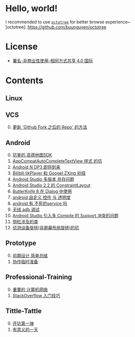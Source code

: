 # Hello, world!
I recommended to use [`octotree`](octotree) for better browse experience~  
[octotree]: https://github.com/buunguyen/octotree

# License
- [署名-非商业性使用-相同方式共享 4.0 国际](https://creativecommons.org/licenses/by-nc-sa/4.0/legalcode)

# Contents
## Linux

## VCS
0. [更新 'Github Fork 之后的 Repo' 的方法](https://github.com/imknown/IMKDevelopmentDaily/blob/master/2016/04/23_%E6%9B%B4%E6%96%B0%20'Github%20Fork%20%E4%B9%8B%E5%90%8E%E7%9A%84%20Repo'%20%E7%9A%84%E6%96%B9%E6%B3%95.md)

## Android
0. [坑爹的 高德地图SDK](https://github.com/imknown/IMKDevelopmentDaily/blob/master/2016/05/16_%E5%9D%91%E7%88%B9%E7%9A%84%20%E9%AB%98%E5%BE%B7%E5%9C%B0%E5%9B%BESDK.md)
0. [AppCompatAutoCompleteTextView 样式 的坑](https://github.com/imknown/IMKDevelopmentDaily/blob/master/2016/05/17_AppCompatAutoCompleteTextView%20%E6%A0%B7%E5%BC%8F%20%E7%9A%84%E5%9D%91.md)
0. [Android N DP3 即将到来](https://github.com/imknown/IMKDevelopmentDaily/blob/master/2016/05/18_Android%20N%20DP3%20%E5%8D%B3%E5%B0%86%E5%88%B0%E6%9D%A5.md)
0. [Bilibili IjkPlayer 和 Googel ZXing 初探](https://github.com/imknown/IMKDevelopmentDaily/blob/master/2016/05/19_Bilibili%20IjkPlayer%20%E5%92%8C%20Googel%20ZXing%20%E5%88%9D%E6%8E%A2.md)
0. [Android Studio 多版本 共存问题](https://github.com/imknown/IMKDevelopmentDaily/blob/master/2016/05/20_Android%20Studio%20%E5%A4%9A%E7%89%88%E6%9C%AC%20%E5%85%B1%E5%AD%98%E9%97%AE%E9%A2%98.md)
0. [Android Studio 2.2 的 ConstraintLayout](https://github.com/imknown/IMKDevelopmentDaily/blob/master/2016/05/23_Android%20Studio%202.2%20%E7%9A%84%20ConstraintLayout.md)
0. [ButterKnife 8 在 Dialog 中使用](https://github.com/imknown/IMKDevelopmentDaily/blob/master/2016/05/24_ButterKnife%208%20%E5%9C%A8%20Dialog%20%E4%B8%AD%E4%BD%BF%E7%94%A8.md)
0. [android 自定义 控件 与 透明度](https://github.com/imknown/IMKDevelopmentDaily/blob/master/2016/05/25_android%20%E8%87%AA%E5%AE%9A%E4%B9%89%20%E6%8E%A7%E4%BB%B6%20%E4%B8%8E%20%E9%80%8F%E6%98%8E%E5%BA%A6.md)
0. [android 有 不死的service 吗](https://github.com/imknown/IMKDevelopmentDaily/blob/master/2016/05/26_android%20%E6%9C%89%20%E4%B8%8D%E6%AD%BB%E7%9A%84service%20%E5%90%97.md)
0. [无线 adb 调试](https://github.com/imknown/IMKDevelopmentDaily/blob/master/2016/05/27_%E6%97%A0%E7%BA%BF%20adb%20%E8%B0%83%E8%AF%95.md)
0. [Android Studio 引入多 Compile 时 Support 冲突的问题](https://github.com/imknown/IMKDevelopmentDaily/blob/master/2016/05/29_Android%20Studio%20%E5%BC%95%E5%85%A5%E5%A4%9A%20Compile%20%E6%97%B6%20Support%20%E5%86%B2%E7%AA%81%E7%9A%84%E9%97%AE%E9%A2%98.md)
0. [侧栏涉及的类](https://github.com/imknown/IMKDevelopmentDaily/blob/master/2016/05/30.03_%E4%BE%A7%E6%A0%8F%E6%B6%89%E5%8F%8A%E7%9A%84%E7%B1%BB.md)
0. [侦测设备旋转(非屏幕布局旋转)的坑](https://github.com/imknown/IMKDevelopmentDaily/blob/master/2016/05/31_%E4%BE%A6%E6%B5%8B%E8%AE%BE%E5%A4%87%E6%97%8B%E8%BD%AC(%E9%9D%9E%E5%B1%8F%E5%B9%95%E5%B8%83%E5%B1%80%E6%97%8B%E8%BD%AC)%E7%9A%84%E5%9D%91.md)

## Prototype
0. [前期设计 简单总结](https://github.com/imknown/IMKDevelopmentDaily/blob/master/2016/05/21_%E5%89%8D%E6%9C%9F%E8%AE%BE%E8%AE%A1%20%E7%AE%80%E5%8D%95%E6%80%BB%E7%BB%93.md)
0. [协作临时准备](https://github.com/imknown/IMKDevelopmentDaily/blob/master/2016/05/30.02_%E5%8D%8F%E4%BD%9C%E4%B8%B4%E6%97%B6%E5%87%86%E5%A4%87.md)

## Professional-Training
0. [重要的 计算机网络](https://github.com/imknown/IMKDevelopmentDaily/blob/master/2016/05/22_%E9%87%8D%E8%A6%81%E7%9A%84%20%E8%AE%A1%E7%AE%97%E6%9C%BA%E7%BD%91%E7%BB%9C.md)
0. [StackOverflow 入门技巧](https://github.com/imknown/IMKDevelopmentDaily/blob/master/2016/05/30.01_StackOverflow%20%E5%85%A5%E9%97%A8%E6%8A%80%E5%B7%A7.md)

## Tittle-Tattle
0. [开坑第一弹](https://github.com/imknown/IMKDevelopmentDaily/blob/master/2016/05/15_%E5%BC%80%E5%9D%91%E7%AC%AC%E4%B8%80%E5%BC%B9.md)
0. [有意义的一天](https://github.com/imknown/IMKDevelopmentDaily/blob/master/2016/05/28_%E6%9C%89%E6%84%8F%E4%B9%89%E7%9A%84%E4%B8%80%E5%A4%A9.md)